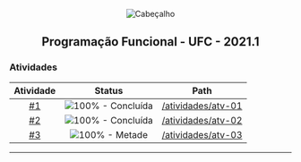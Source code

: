 <p align="center">
  <img src="https://i.imgur.com/5SjnBMR.png" align="center" alt="Cabeçalho" />
  <h2 align="center">Programação Funcional - UFC - 2021.1</h2>
</p>

### Atividades

Atividade | Status | Path
:------:|:------:|:------:
[#1](/atividades/atv-01) | ![100% - Concluída](https://img.shields.io/badge/-100%25-green) | [/atividades/atv-01](/atividades/atv-01)
[#2](/atividades/atv-02) | ![100% - Concluída](https://img.shields.io/badge/-100%25-green) | [/atividades/atv-02](/atividades/atv-02)
[#3](/atividades/atv-03) | ![100% - Metade](https://img.shields.io/badge/-100%25-green) | [/atividades/atv-03](/atividades/atv-03)

---



